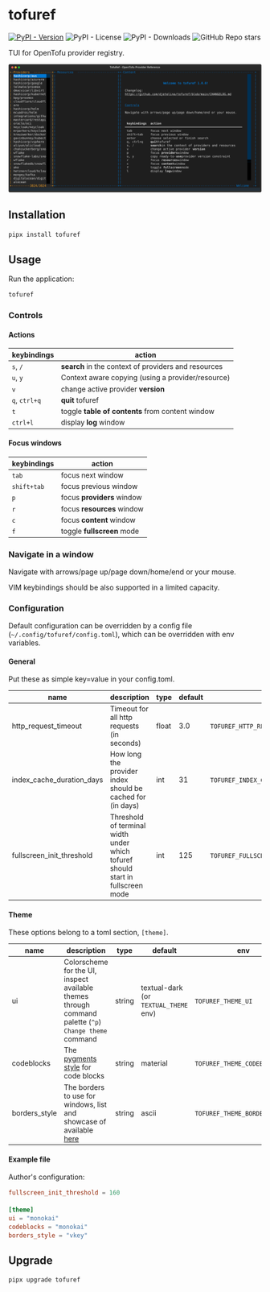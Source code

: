 # tofuref

[![PyPI - Version](https://img.shields.io/pypi/v/tofuref)](https://pypi.org/project/tofuref/)
![PyPI - License](https://img.shields.io/pypi/l/tofuref)
![PyPI - Downloads](https://img.shields.io/pypi/dm/tofuref)
![GitHub Repo stars](https://img.shields.io/github/stars/DJetelina/tofuref?style=flat&logo=github)

TUI for OpenTofu provider registry.

![Screenshot](https://github.com/djetelina/tofuref/blob/main/screenshots/welcome.svg?raw=true)

## Installation

```bash
pipx install tofuref
```

## Usage

Run the application:

```bash
tofuref
```

### Controls

#### Actions

| keybindings   | action                                               |
|---------------|------------------------------------------------------|
| `s`, `/`      | **search** in the context of providers and resources |
| `u`, `y`      | Context aware copying (using a provider/resource)    |
| `v`           | change active provider **version**                   |
| `q`, `ctrl+q` | **quit** tofuref                                     |
| `t`           | toggle **table of contents** from content window     |
| `ctrl+l`      | display **log** window                               |

#### Focus windows

| keybindings | action                     |
|-------------|----------------------------|
| `tab`       | focus next window          |
| `shift+tab` | focus previous window      |
| `p`         | focus **providers** window |
| `r`         | focus **resources** window |
| `c`         | focus **content** window   |
| `f`         | toggle **fullscreen** mode |

### Navigate in a window

Navigate with arrows/page up/page down/home/end or your mouse.

VIM keybindings should be also supported in a limited capacity.

### Configuration

Default configuration can be overridden by a config file (`~/.config/tofuref/config.toml`),
which can be overridden with env variables.

#### General

Put these as simple key=value in your config.toml.

| name                      | description                                                                     | type  | default | env                                 |
|---------------------------|---------------------------------------------------------------------------------|-------|---------|-------------------------------------|
| http_request_timeout      | Timeout for all http requests (in seconds)                                      | float | 3.0     | `TOFUREF_HTTP_REQUEST_TIMEOUT`      |
| index_cache_duration_days | How long the provider index should be cached for (in days)                      | int   | 31      | `TOFUREF_INDEX_CACHE_DURATION_DAYS` |
| fullscreen_init_threshold | Threshold of terminal width under which tofuref should start in fullscreen mode | int   | 125     | `TOFUREF_FULLSCREEN_INIT_THRESHOLD` |

#### Theme

These options belong to a toml section, `[theme]`.

| name          | description                                                                                                                          | type   | default                               | env                           |
|---------------|--------------------------------------------------------------------------------------------------------------------------------------|--------|---------------------------------------|-------------------------------|
| ui            | Colorscheme for the UI, inspect available themes through command palette (`^p`) `Change theme` command                               | string | textual-dark (or `TEXTUAL_THEME` env) | `TOFUREF_THEME_UI`            |
| codeblocks    | The [pygments style](https://pygments.org/styles/) for code blocks                                                                   | string | material                              | `TOFUREF_THEME_CODEBLOCKS`    |
| borders_style | The borders to use for windows, list and showcase of available [here](https://textual.textualize.io/styles/border/#all-border-types) | string | ascii                                 | `TOFUREF_THEME_BORDERS_STYLE` |

#### Example file

Author's configuration:

```toml
fullscreen_init_threshold = 160

[theme]
ui = "monokai"
codeblocks = "monokai"
borders_style = "vkey"
```

## Upgrade

```bash
pipx upgrade tofuref
```
